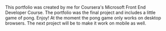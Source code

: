This portfolio was created by me for Coursera's Microsoft Front End Developer Course.  The portfolio was the final project and includes a little game of pong. Enjoy! 
At the moment the pong game only works on desktop browsers. The next project will be to make it work on mobile as well. 
